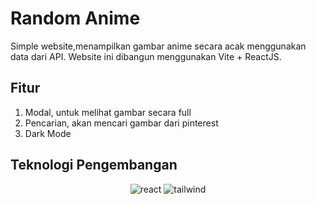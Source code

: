 # Random Anime

Simple website,menampilkan gambar anime secara acak menggunakan data dari API. Website ini dibangun menggunakan Vite + ReactJS.


## Fitur
1. Modal, untuk melihat gambar secara full
2. Pencarian, akan mencari gambar dari pinterest
3. Dark Mode

## Teknologi Pengembangan 
<div align="center">
<img src="https://camo.githubusercontent.com/6c3957842901e5baa389f3bb8758c8966683333b28493013062fcab5fab645e7/68747470733a2f2f696d672e736869656c64732e696f2f62616467652f52656163742d3230323332413f7374796c653d666f722d7468652d6261646765266c6f676f3d7265616374266c6f676f436f6c6f723d363144414642" alt="react"/>
<img src="https://camo.githubusercontent.com/c93499f4280ce1172250ef7b8a885f2d50d0bac401396befb19aa4ec40152391/68747470733a2f2f696d672e736869656c64732e696f2f62616467652f7461696c77696e646373732d3046313732413f267374796c653d666f722d7468652d6261646765266c6f676f3d7461696c77696e64637373266c6f676f436f6c6f723d363144414642" alt="tailwind"/>
</div>
